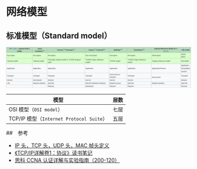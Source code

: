 # 网络模型

## 标准模型（Standard model）

![层面与层数](.images/network-model.png)

| 模型                                     | 层数 |
| ---------------------------------------- | ---- |
| OSI 模型（`OSI model`）                  | 七层 |
| TCP/IP 模型（`Internet Protocol Suite`） | 五层 |

##　参考

* [IP 头，TCP 头，UDP 头，MAC 帧头定义](https://www.cnblogs.com/li-hao/archive/2011/12/07/2279912.html)
* [《TCP/IP详解卷1：协议》读书笔记](https://www.cnblogs.com/mengwang024/p/4442370.html)
* [思科 CCNA 认证详解与实验指南（200-120）](http://book.51cto.com/art/201409/450851.htm)